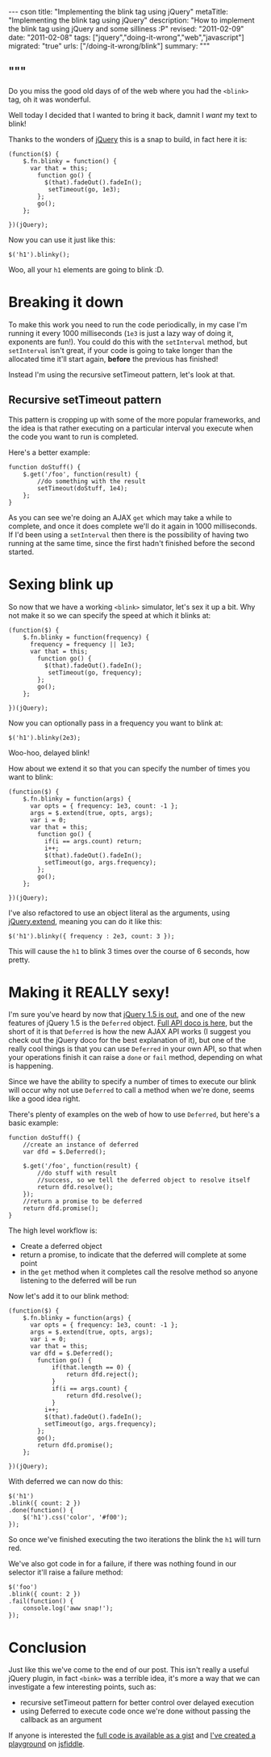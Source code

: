 --- cson
title: "Implementing the blink tag using jQuery"
metaTitle: "Implementing the blink tag using jQuery"
description: "How to implement the blink tag using jQuery and some silliness :P"
revised: "2011-02-09"
date: "2011-02-08"
tags: ["jquery","doing-it-wrong","web","javascript"]
migrated: "true"
urls: ["/doing-it-wrong/blink"]
summary: """

"""
---

Do you miss the good old days of of the web where you had the `<blink>` tag, oh it was wonderful.

Well today I decided that I wanted to bring it back, damnit I *want* my text to blink!

Thanks to the wonders of [jQuery][1] this is a snap to build, in fact here it is:

	(function($) {
		$.fn.blinky = function() {
		  var that = this;
			function go() {
			  $(that).fadeOut().fadeIn();
			   setTimeout(go, 1e3); 
			};
			go();
		};
			
	})(jQuery);

Now you can use it just like this:

	$('h1').blinky();

Woo, all your `h1` elements are going to blink :D.

# Breaking it down

To make this work you need to run the code periodically, in my case I'm running it every 1000 milliseconds (`1e3` is just a lazy way of doing it, exponents are fun!). You could do this with the `setInterval` method, but `setInterval` isn't great, if your code is going to take longer than the allocated time it'll start again, **before** the previous has finished!

Instead I'm using the recursive setTimeout pattern, let's look at that.

## Recursive setTimeout pattern

This pattern is cropping up with some of the more popular frameworks, and the idea is that rather executing on a particular interval you execute when the code you want to run is completed.

Here's a better example:

	function doStuff() {
		$.get('/foo', function(result) {
			//do something with the result
			setTimeout(doStuff, 1e4);
		};
	}

As you can see we're doing an AJAX `get` which may take a while to complete, and once it does complete we'll do it again in 1000 milliseconds. If I'd been using a `setInterval` then there is the possibility of having two running at the same time, since the first hadn't finished before the second started.

# Sexing blink up

So now that we have a working `<blink>` simulator, let's sex it up a bit. Why not make it so we can specify the speed at which it blinks at:

	(function($) {
		$.fn.blinky = function(frequency) {
		  frequency = frequency || 1e3;
		  var that = this;
			function go() {
			  $(that).fadeOut().fadeIn();
			   setTimeout(go, frequency); 
			};
			go();
		};
			
	})(jQuery);

Now you can optionally pass in a frequency you want to blink at:

	$('h1').blinky(2e3);

Woo-hoo, delayed blink!

How about we extend it so that you can specify the number of times you want to blink:

	(function($) {
		$.fn.blinky = function(args) {
		  var opts = { frequency: 1e3, count: -1 };
		  args = $.extend(true, opts, args);  
		  var i = 0;
		  var that = this;
			function go() {
			  if(i == args.count) return;
			  i++;
			  $(that).fadeOut().fadeIn();
			  setTimeout(go, args.frequency); 
			};
			go();
		};
			
	})(jQuery);

I've also refactored to use an object literal as the arguments, using [jQuery.extend][2], meaning you can do it like this:

	$('h1').blinky({ frequency : 2e3, count: 3 });

This will cause the `h1` to blink 3 times over the course of 6 seconds, how pretty.

# Making it REALLY sexy!

I'm sure you've heard by now that [jQuery 1.5 is out][3], and one of the new features of jQuery 1.5 is the `Deferred` object. [Full API doco is here][4], but the short of it is that `Deferred` is how the new AJAX API works (I suggest you check out the jQuery doco for the best explanation of it), but one of the really cool things is that you can use `Deferred` in your own API, so that when your operations finish it can raise a `done` or `fail` method, depending on what is happening.

Since we have the ability to specify a number of times to execute our blink will occur why not use `Deferred` to call a method when we're done, seems like a good idea right.

There's plenty of examples on the web of how to use `Deferred`, but here's a basic example:

	function doStuff() {
		//create an instance of deferred
		var dfd = $.Deferred();
		
		$.get('/foo', function(result) {
			//do stuff with result
			//success, so we tell the deferred object to resolve itself
			return dfd.resolve();
		});
		//return a promise to be deferred
		return dfd.promise();
	}

The high level workflow is:

 * Create a deferred object
 * return a promise, to indicate that the deferred will complete at some point
 * in the `get` method when it completes call the resolve method so anyone listening to the deferred will be run

Now let's add it to our blink method:

	(function($) {
		$.fn.blinky = function(args) {
		  var opts = { frequency: 1e3, count: -1 };
		  args = $.extend(true, opts, args);  
		  var i = 0;
		  var that = this;
		  var dfd = $.Deferred();
			function go() {
				if(that.length == 0) {
					return dfd.reject();    
				}
				if(i == args.count) {
					return dfd.resolve();
				}
			  i++;
			  $(that).fadeOut().fadeIn();
			  setTimeout(go, args.frequency); 
			};
			go();
			return dfd.promise();
		};
			
	})(jQuery);

With deferred we can now do this:

	$('h1')
	.blink({ count: 2 })
	.done(function() {
		$('h1').css('color', '#f00');
	});

So once we've finished executing the two iterations the blink the `h1` will turn red.

We've also got code in for a failure, if there was nothing found in our selector it'll raise a failure method:

	$('foo')
	.blink({ count: 2 })
	.fail(function() {
		console.log('aww snap!');
	});

# Conclusion

Just like this we've come to the end of our post. This isn't really a useful jQuery plugin, in fact `<bink>` was a terrible idea, it's more a way that we can investigate a few interesting points, such as:

 * recursive setTimeout pattern for better control over delayed execution
 * using Deferred to execute code once we're done without passing the callback as an argument

If anyone is interested the [full code is available as a gist][5] and [I've created a playground][6] on [jsfiddle][7].


  [1]: http://jquery.com
  [2]: http://api.jquery.com/jQuery.extend/
  [3]: http://blog.jquery.com/2011/01/31/jquery-15-released/
  [4]: http://api.jquery.com/category/deferred-object/
  [5]: https://gist.github.com/818234
  [6]: http://jsfiddle.net/slace/saB4q/
  [7]: http://jsfiddle.net/

